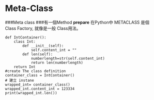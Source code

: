 # Meta-Class

###Meta class 
###有一個Method __prepare__
在Python中 METACLASS 是個 Class Factory, 就像是一般 Class用法。

```
def IntContainer():
    class Int:
        def __init__(self):
            self.content_int = ""
        def len(self):
            numberlength=str(self.content_int)
            return len(numberlength)
    return Int
#create The class definition
container_class = IntContainer()
# 建立 instane
wrapped_int= container_class()
wrapped_int.content_int = 123334 
print(wrapped_int.len())


```




```
```